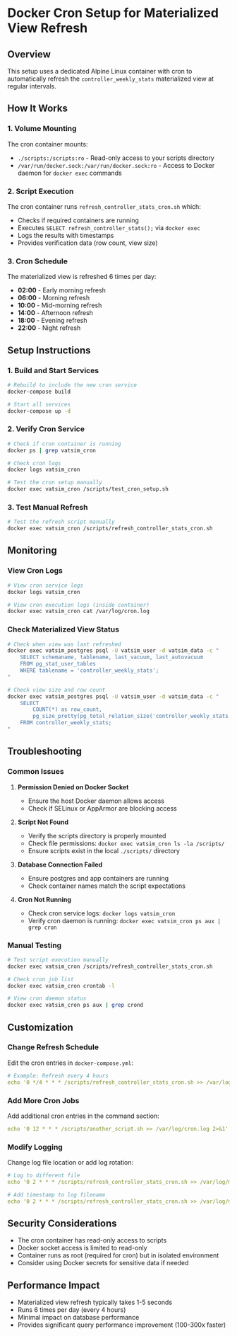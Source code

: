 # Docker Cron Setup for Materialized View Refresh

## Overview

This setup uses a dedicated Alpine Linux container with cron to automatically refresh the `controller_weekly_stats` materialized view at regular intervals.

## How It Works

### 1. Volume Mounting
The cron container mounts:
- `./scripts:/scripts:ro` - Read-only access to your scripts directory
- `/var/run/docker.sock:/var/run/docker.sock:ro` - Access to Docker daemon for `docker exec` commands

### 2. Script Execution
The cron container runs `refresh_controller_stats_cron.sh` which:
- Checks if required containers are running
- Executes `SELECT refresh_controller_stats();` via `docker exec`
- Logs the results with timestamps
- Provides verification data (row count, view size)

### 3. Cron Schedule
The materialized view is refreshed 6 times per day:
- **02:00** - Early morning refresh
- **06:00** - Morning refresh  
- **10:00** - Mid-morning refresh
- **14:00** - Afternoon refresh
- **18:00** - Evening refresh
- **22:00** - Night refresh

## Setup Instructions

### 1. Build and Start Services
```bash
# Rebuild to include the new cron service
docker-compose build

# Start all services
docker-compose up -d
```

### 2. Verify Cron Service
```bash
# Check if cron container is running
docker ps | grep vatsim_cron

# Check cron logs
docker logs vatsim_cron

# Test the cron setup manually
docker exec vatsim_cron /scripts/test_cron_setup.sh
```

### 3. Test Manual Refresh
```bash
# Test the refresh script manually
docker exec vatsim_cron /scripts/refresh_controller_stats_cron.sh
```

## Monitoring

### View Cron Logs
```bash
# View cron service logs
docker logs vatsim_cron

# View cron execution logs (inside container)
docker exec vatsim_cron cat /var/log/cron.log
```

### Check Materialized View Status
```bash
# Check when view was last refreshed
docker exec vatsim_postgres psql -U vatsim_user -d vatsim_data -c "
    SELECT schemaname, tablename, last_vacuum, last_autovacuum 
    FROM pg_stat_user_tables 
    WHERE tablename = 'controller_weekly_stats';
"

# Check view size and row count
docker exec vatsim_postgres psql -U vatsim_user -d vatsim_data -c "
    SELECT 
        COUNT(*) as row_count,
        pg_size_pretty(pg_total_relation_size('controller_weekly_stats')) as size
    FROM controller_weekly_stats;
"
```

## Troubleshooting

### Common Issues

1. **Permission Denied on Docker Socket**
   - Ensure the host Docker daemon allows access
   - Check if SELinux or AppArmor are blocking access

2. **Script Not Found**
   - Verify the scripts directory is properly mounted
   - Check file permissions: `docker exec vatsim_cron ls -la /scripts/`
   - Ensure scripts exist in the local `./scripts/` directory

3. **Database Connection Failed**
   - Ensure postgres and app containers are running
   - Check container names match the script expectations

4. **Cron Not Running**
   - Check cron service logs: `docker logs vatsim_cron`
   - Verify cron daemon is running: `docker exec vatsim_cron ps aux | grep cron`

### Manual Testing
```bash
# Test script execution manually
docker exec vatsim_cron /scripts/refresh_controller_stats_cron.sh

# Check cron job list
docker exec vatsim_cron crontab -l

# View cron daemon status
docker exec vatsim_cron ps aux | grep crond
```

## Customization

### Change Refresh Schedule
Edit the cron entries in `docker-compose.yml`:
```yaml
# Example: Refresh every 4 hours
echo '0 */4 * * * /scripts/refresh_controller_stats_cron.sh >> /var/log/cron.log 2>&1' > /etc/crontabs/root
```

### Add More Cron Jobs
Add additional cron entries in the command section:
```yaml
echo '0 12 * * * /scripts/another_script.sh >> /var/log/cron.log 2>&1' >> /etc/crontabs/root
```

### Modify Logging
Change log file location or add log rotation:
```yaml
# Log to different file
echo '0 2 * * * /scripts/refresh_controller_stats_cron.sh >> /var/log/mv_refresh.log 2>&1' > /etc/crontabs/root

# Add timestamp to log filename
echo '0 2 * * * /scripts/refresh_controller_stats_cron.sh >> /var/log/mv_refresh_$(date +\%Y\%m\%d).log 2>&1' > /etc/crontabs/root
```

## Security Considerations

- The cron container has read-only access to scripts
- Docker socket access is limited to read-only
- Container runs as root (required for cron) but in isolated environment
- Consider using Docker secrets for sensitive data if needed

## Performance Impact

- Materialized view refresh typically takes 1-5 seconds
- Runs 6 times per day (every 4 hours)
- Minimal impact on database performance
- Provides significant query performance improvement (100-300x faster)
